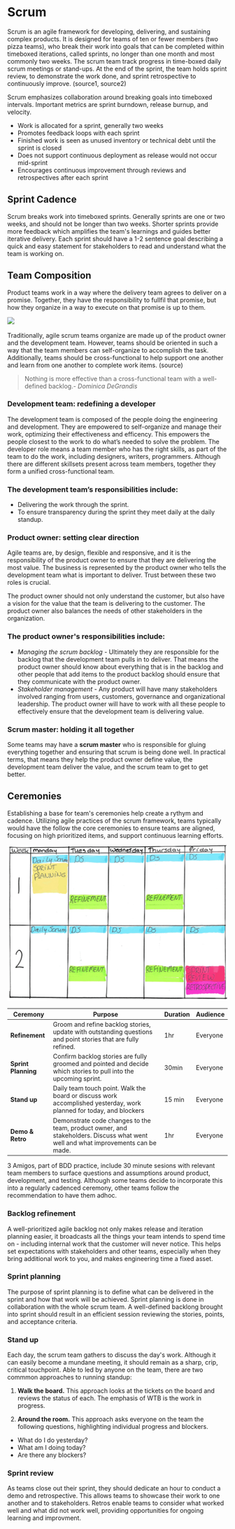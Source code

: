 # Scrum
Scrum is an agile framework for developing, delivering, and sustaining complex products. It is designed for teams of ten or fewer members (two pizza teams), who break their work into goals that can be completed within timeboxed iterations, called sprints, no longer than one month and most commonly two weeks. The scrum team track progress in time-boxed daily scrum meetings or stand-ups. At the end of the sprint, the team holds sprint review, to demonstrate the work done, and sprint retrospective to continuously improve. (source1, source2)

Scrum emphasizes collaboration around breaking goals into timeboxed intervals. Important metrics are sprint burndown, release burnup, and velocity.

- Work is allocated for a sprint, generally two weeks
- Promotes feedback loops with each sprint
- Finished work is seen as unused inventory or technical debt until the sprint is closed
- Does not support continuous deployment as release would not occur mid-sprint
- Encourages continuous improvement through reviews and retrospectives after each sprint

## Sprint Cadence
Scrum breaks work into timeboxed sprints. Generally sprints are one or two weeks, and should not be longer than two weeks. Shorter sprints provide more feedback which amplifies the team's learnings and guides better iterative delivery. Each sprint should have a 1-2 sentence goal describing a quick and easy statement for stakeholders to read and understand what the team is working on.

## Team Composition
Product teams work in a way where the delivery team agrees to deliver on a promise. Together, they have the responsibility to fullfil that promise, but how they organize in a way to execute on that promise is up to them.

![](img3/agile-scrum.svg)

Traditionally, agile scrum teams organize are made up of the product owner and the development team. However, teams should be oriented in such a way that the team members can self-organize to accomplish the task. Additionally, teams should be cross-functional to help support one another and learn from one another to complete work items. (source)

>Nothing is more effective than a cross-functional team with a well-defined backlog.- *Dominica DeGrandis*

### Development team: redefining a developer
The development team is composed of the people doing the engineering and development. They are empowered to self-organize and manage their work, optimizing their effectiveness and efficency. This empowers the people closest to the work to do what’s needed to solve the problem. The developer role means a team member who has the right skills, as part of the team to do the work, including designers, writers, programmers. Although there are different skillsets present across team members, together they form a unified cross-functional team.

### The development team’s responsibilities include:

- Delivering the work through the sprint.
- To ensure transparency during the sprint they meet daily at the daily standup.

### Product owner: setting clear direction
Agile teams are, by design, flexible and responsive, and it is the responsibility of the product owner to ensure that they are delivering the most value. The business is represented by the product owner who tells the development team what is important to deliver. Trust between these two roles is crucial.

The product owner should not only understand the customer, but also have a vision for the value that the team is delivering to the customer. The product owner also balances the needs of other stakeholders in the organization.

### The product owner's responsibilities include:

- *Managing the scrum backlog* - Ultimately they are responsible for the backlog that the development team pulls in to deliver. That means the product owner should know about everything that is in the backlog and other people that add items to the product backlog should ensure that they communicate with the product owner.
- *Stakeholder management* - Any product will have many stakeholders involved ranging from users, customers, governance and organizational leadership. The product owner will have to work with all these people to effectively ensure that the development team is delivering value.

### Scrum master: holding it all together
Some teams may have a **scrum master** who is responsible for gluing everything together and ensuring that scrum is being done well. In practical terms, that means they help the product owner define value, the development team deliver the value, and the scrum team to get to get better.

## Ceremonies
Establishing a base for team's ceremonies help create a rythym and cadence. Utilizing agile practices of the scrum framework, teams typically would have the follow the core ceremonies to ensure teams are aligned, focusing on high prioritized items, and support continuous learning efforts.

![](img3/agile-ceremonies.png)

| Ceremony | Purpose | Duration | Audience |
| -- | -- | -- | -- |
| **Refinement** | Groom and refine backlog stories, update with outstanding questions and point stories that are fully refined. | 1hr | Everyone |
| **Sprint Planning** | Confirm backlog stories are fully groomed and pointed and decide which stories to pull into the upcoming sprint. | 30min | Everyone |
| **Stand up** | Daily team touch point. Walk the board or discuss work accomplished yesterday, work planned for today, and blockers  | 15 min | Everyone |
| **Demo & Retro** | Demonstrate code changes to the team, product owner, and stakeholders. Discuss what went well and what improvements can be made. | 1hr | Everyone |

3 Amigos, part of BDD practice, include 30 minute sesions with relevant team members to surface questions and assumptions around product, development, and testing. Although some teams decide to incorporate this into a regularly cadenced ceremony, other teams follow the recommendation to have them adhoc.

### Backlog refinement
A well-prioritized agile backlog not only makes release and iteration planning easier, it broadcasts all the things your team intends to spend time on - including internal work that the customer will never notice. This helps set expectations with stakeholders and other teams, especially when they bring additional work to you, and makes engineering time a fixed asset.

### Sprint planning
The purpose of sprint planning is to define what can be delivered in the sprint and how that work will be achieved. Sprint planning is done in collaboration with the whole scrum team. A well-defined backlong brought into sprint should result in an efficient session reviewing the stories, points, and acceptance criteria.

### Stand up
Each day, the scrum team gathers to discuss the day's work. Although it can easily become a mundane meeting, it should remain as a sharp, crip, critical touchpoint. Able to led by anyone on the team, there are two commmon approaches to running standup:

1. **Walk the board.** This approach looks at the tickets on the board and reviews the status of each. The emphasis of WTB is the work in progress.

2. **Around the room.** This approach asks everyone on the team the following questions, highlighting individual progress and blockers.
- What do I do yesterday?
- What am I doing today?
- Are there any blockers?

### Sprint review
As teams close out their sprint, they should dedicate an hour to conduct a demo and retrospective. This allows teams to showcase their work to one another and to stakeholders. Retros enable teams to consider what worked well and what did not work well, providing opportunities for ongoing learning and improvment.